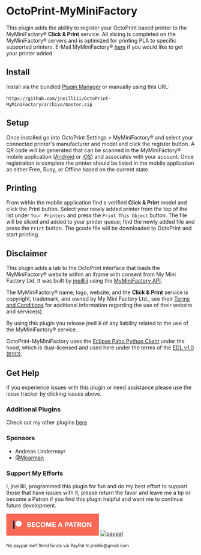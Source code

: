 # OctoPrint-MyMiniFactory

This plugin adds the ability to register your OctoPrint based printer to the MyMiniFactory&reg; __Click & Print__ service. All slicing is completed on the MyMiniFactory&reg; servers and is optimized for printing PLA to specific supported printers. E-Mail MyMiniFactory&reg; [here](mailto:info@myminifactory.com) if you would like to get your printer added.

## Install

Install via the bundled [Plugin Manager](https://github.com/foosel/OctoPrint/wiki/Plugin:-Plugin-Manager)
or manually using this URL:

    https://github.com/jneilliii/OctoPrint-MyMiniFactory/archive/master.zip

## Setup

Once installed go into OctoPrint Settings > MyMiniFactory&reg; and select your connected printer's manufacturer and model and click the register button.  A QR code will be generated that can be scanned in the MyMiniFactory&reg; mobile application ([Android](https://play.google.com/store/apps/details?id=com.myminifactoryapps&hl=en) or [iOS](https://itunes.apple.com/us/app/myminifactory/id1313773617?mt=8)) and associates with your account. Once registration is complete the printer should be listed in the mobile application as either Free, Busy, or Offline based on the current state.

## Printing

From within the mobile application find a verified __Click & Print__ model and click the Print button.  Select your newly added printer from the top of the list under `Your Printers` and press the `Print This Object` button.  The file will be sliced and added to your printer queue; find the newly added file and press the `Print` button. The gcode file will be downloaded to OctoPrint and start printing.

## Disclaimer

This plugin adds a tab to the OctoPrint interface that loads the MyMiniFactory&reg; website within an iframe with consent from My Mini Factory Ltd. It was built by [jneilliii](https://github.com/jneilliii) using the [MyMiniFactory API](https://www.myminifactory.com/pages/for-developers).

The MyMiniFactory&reg; name, logo, website, and the __Click & Print__ service is copyright, trademark, and owned by My Mini Factory Ltd., see their [Terms and Conditions](https://www.myminifactory.com/pages/terms-and-conditions) for additional information regarding the use of their website and service(s).

By using this plugin you release jneilliii of any liability related to the use of the MyMiniFactory&reg; service.

OctoPrint-MyMiniFactory uses the [Eclipse Paho Python Client](https://www.eclipse.org/paho/clients/python/) under the hood, which is dual-licensed and used here under the terms of the [EDL v1.0 (BSD)](https://www.eclipse.org/org/documents/edl-v10.php).

## Get Help

If you experience issues with this plugin or need assistance please use the issue tracker by clicking issues above.

### Additional Plugins

Check out my other plugins [here](https://plugins.octoprint.org/by_author/#jneilliii)

### Sponsors
- Andreas Lindermayr
- [@Mearman](https://github.com/Mearman)

### Support My Efforts
I, jneilliii, programmed this plugin for fun and do my best effort to support those that have issues with it, please return the favor and leave me a tip or become a Patron if you find this plugin helpful and want me to continue future development.

[![Patreon](patreon-with-text-new.png)](https://www.patreon.com/jneilliii) [![paypal](paypal-with-text.png)](https://paypal.me/jneilliii)

<small>No paypal.me? Send funds via PayPal to jneilliii&#64;gmail&#46;com</small>
